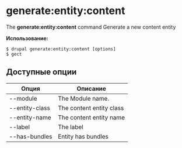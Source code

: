 # generate:entity:content
The **generate:entity:content** command Generate a new content entity

**Использование:**
```
$ drupal generate:entity:content [options] 
$ gect  
```

## Доступные опции
Опция | Описание
-------|-------------
--module | The Module name.
--entity-class | The content entity class
--entity-name | The content entity name
--label | The label
--has-bundles | Entity has bundles
